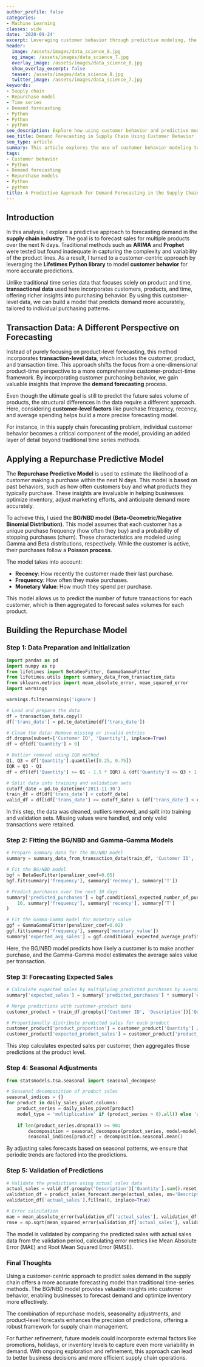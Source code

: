 ```yaml
---
author_profile: false
categories:
- Machine Learning
classes: wide
date: '2020-09-24'
excerpt: Leveraging customer behavior through predictive modeling, the BG/NBD model offers a more accurate approach to demand forecasting in the supply chain compared to traditional time-series models.
header:
  image: /assets/images/data_science_8.jpg
  og_image: /assets/images/data_science_7.jpg
  overlay_image: /assets/images/data_science_8.jpg
  show_overlay_excerpt: false
  teaser: /assets/images/data_science_8.jpg
  twitter_image: /assets/images/data_science_7.jpg
keywords:
- Supply chain
- Repurchase model
- Time series
- Demand forecasting
- Python
- Python
- python
seo_description: Explore how using customer behavior and predictive models can improve demand forecasting in the supply chain industry, leveraging the BG/NBD model for better accuracy.
seo_title: Demand Forecasting in Supply Chain Using Customer Behavior
seo_type: article
summary: This article explores the use of customer behavior modeling to improve demand forecasting in the supply chain industry. We demonstrate how the BG/NBD model and the Lifetimes Python library are used to predict repurchases and optimize sales predictions over a future period.
tags:
- Customer behavior
- Python
- Demand forecasting
- Repurchase models
- Python
- python
title: A Predictive Approach for Demand Forecasting in the Supply Chain Using Customer Behavior Modeling
---
```


## Introduction

In this analysis, I explore a predictive approach to forecasting demand in the **supply chain industry**. The goal is to forecast sales for multiple products over the next N days. Traditional methods such as **ARIMA** and **Prophet** were tested but found inadequate in capturing the complexity and variability of the product lines. As a result, I turned to a customer-centric approach by leveraging the **Lifetimes Python library** to model **customer behavior** for more accurate predictions.

Unlike traditional time series data that focuses solely on product and time, **transactional data** used here incorporates customers, products, and time, offering richer insights into purchasing behavior. By using this customer-level data, we can build a model that predicts demand more accurately, tailored to individual purchasing patterns.

## Transaction Data: A Different Perspective on Forecasting

Instead of purely focusing on product-level forecasting, this method incorporates **transaction-level data**, which includes the customer, product, and transaction time. This approach shifts the focus from a one-dimensional product-time perspective to a more comprehensive customer-product-time framework. By incorporating customer purchasing behavior, we gain valuable insights that improve the **demand forecasting** process.

Even though the ultimate goal is still to predict the future sales volume of products, the structural differences in the data require a different approach. Here, considering **customer-level factors** like purchase frequency, recency, and average spending helps build a more precise forecasting model.

For instance, in this supply chain forecasting problem, individual customer behavior becomes a critical component of the model, providing an added layer of detail beyond traditional time series methods.

## Applying a Repurchase Predictive Model

The **Repurchase Predictive Model** is used to estimate the likelihood of a customer making a purchase within the next N days. This model is based on past behaviors, such as how often customers buy and what products they typically purchase. These insights are invaluable in helping businesses optimize inventory, adjust marketing efforts, and anticipate demand more accurately.

To achieve this, I used the **BG/NBD model (Beta-Geometric/Negative Binomial Distribution)**. This model assumes that each customer has a unique purchase frequency (how often they buy) and a probability of stopping purchases (churn). These characteristics are modeled using Gamma and Beta distributions, respectively. While the customer is active, their purchases follow a **Poisson process**.

The model takes into account:

- **Recency**: How recently the customer made their last purchase.
- **Frequency**: How often they make purchases.
- **Monetary Value**: How much they spend per purchase.

This model allows us to predict the number of future transactions for each customer, which is then aggregated to forecast sales volumes for each product.

## Building the Repurchase Model

### Step 1: Data Preparation and Initialization

```python
import pandas as pd
import numpy as np
from lifetimes import BetaGeoFitter, GammaGammaFitter
from lifetimes.utils import summary_data_from_transaction_data
from sklearn.metrics import mean_absolute_error, mean_squared_error
import warnings

warnings.filterwarnings('ignore')

# Load and prepare the data
df = transaction_data.copy()
df['trans_date'] = pd.to_datetime(df['trans_date'])

# Clean the data: Remove missing or invalid entries
df.dropna(subset=['Customer ID', 'Quantity'], inplace=True)
df = df[df['Quantity'] > 0]

# Outlier removal using IQR method
Q1, Q3 = df['Quantity'].quantile([0.25, 0.75])
IQR = Q3 - Q1
df = df[(df['Quantity'] >= Q1 - 1.5 * IQR) & (df['Quantity'] <= Q3 + 1.5 * IQR)]

# Split data into training and validation sets
cutoff_date = pd.to_datetime('2011-11-30')
train_df = df[df['trans_date'] < cutoff_date]
valid_df = df[(df['trans_date'] >= cutoff_date) & (df['trans_date'] < cutoff_date + pd.Timedelta(days=10))]
```

In this step, the data was cleaned, outliers removed, and split into training and validation sets. Missing values were handled, and only valid transactions were retained.

### Step 2: Fitting the BG/NBD and Gamma-Gamma Models

```python
# Prepare summary data for the BG/NBD model
summary = summary_data_from_transaction_data(train_df, 'Customer ID', 'trans_date', monetary_value_col='Quantity')

# Fit the BG/NBD model
bgf = BetaGeoFitter(penalizer_coef=0.05)
bgf.fit(summary['frequency'], summary['recency'], summary['T'])

# Predict purchases over the next 10 days
summary['predicted_purchases'] = bgf.conditional_expected_number_of_purchases_up_to_time(
    10, summary['frequency'], summary['recency'], summary['T']
)

# Fit the Gamma-Gamma model for monetary value
ggf = GammaGammaFitter(penalizer_coef=0.02)
ggf.fit(summary['frequency'], summary['monetary_value'])
summary['expected_avg_sales'] = ggf.conditional_expected_average_profit(summary['frequency'], summary['monetary_value'])
```

Here, the BG/NBD model predicts how likely a customer is to make another purchase, and the Gamma-Gamma model estimates the average sales value per transaction.

### Step 3: Forecasting Expected Sales

```python
# Calculate expected sales by multiplying predicted purchases by average sales
summary['expected_sales'] = summary['predicted_purchases'] * summary['expected_avg_sales']

# Merge predictions with customer-product data
customer_product = train_df.groupby(['Customer ID', 'Description'])['Quantity'].sum().reset_index()

# Proportionally distribute predicted sales for each product
customer_product['product_proportion'] = customer_product['Quantity'] / customer_product.groupby('Customer ID')['Quantity'].transform('sum')
customer_product['expected_product_sales'] = customer_product['product_proportion'] * summary['expected_sales']
```

This step calculates expected sales per customer, then aggregates those predictions at the product level.

### Step 4: Seasonal Adjustments

```python
from statsmodels.tsa.seasonal import seasonal_decompose

# Seasonal decomposition of product sales
seasonal_indices = {}
for product in daily_sales_pivot.columns:
    product_series = daily_sales_pivot[product]
    model_type = 'multiplicative' if (product_series > 0).all() else 'additive'
    
    if len(product_series.dropna()) >= 90:
        decomposition = seasonal_decompose(product_series, model=model_type, period=30)
        seasonal_indices[product] = decomposition.seasonal.mean()
```

By adjusting sales forecasts based on seasonal patterns, we ensure that periodic trends are factored into the predictions.

### Step 5: Validation of Predictions

```python
# Validate the predictions using actual sales data
actual_sales = valid_df.groupby('Description')['Quantity'].sum().reset_index()
validation_df = product_sales_forecast.merge(actual_sales, on='Description', how='left')
validation_df['actual_sales'].fillna(0, inplace=True)

# Error calculation
mae = mean_absolute_error(validation_df['actual_sales'], validation_df['adjusted_expected_sales'])
rmse = np.sqrt(mean_squared_error(validation_df['actual_sales'], validation_df['adjusted_expected_sales']))
```

The model is validated by comparing the predicted sales with actual sales data from the validation period, calculating error metrics like Mean Absolute Error (MAE) and Root Mean Squared Error (RMSE).

### Final Thoughts

Using a customer-centric approach to predict sales demand in the supply chain offers a more accurate forecasting model than traditional time-series methods. The BG/NBD model provides valuable insights into customer behavior, enabling businesses to forecast demand and optimize inventory more effectively.

The combination of repurchase models, seasonality adjustments, and product-level forecasts enhances the precision of predictions, offering a robust framework for supply chain management.

For further refinement, future models could incorporate external factors like promotions, holidays, or inventory levels to capture even more variability in demand. With ongoing exploration and refinement, this approach can lead to better business decisions and more efficient supply chain operations.

